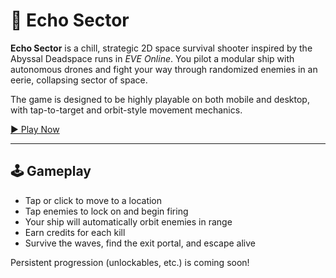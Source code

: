 # 🚀 Echo Sector

**Echo Sector** is a chill, strategic 2D space survival shooter inspired by the Abyssal Deadspace runs in *EVE Online*. You pilot a modular ship with autonomous drones and fight your way through randomized enemies in an eerie, collapsing sector of space.

The game is designed to be highly playable on both mobile and desktop, with tap-to-target and orbit-style movement mechanics.

[▶️ Play Now](https://samjhill.github.io/echo-sector/)

---

## 🕹️ Gameplay

- Tap or click to move to a location
- Tap enemies to lock on and begin firing
- Your ship will automatically orbit enemies in range
- Earn credits for each kill
- Survive the waves, find the exit portal, and escape alive

Persistent progression (unlockables, etc.) is coming soon!
